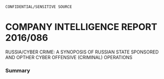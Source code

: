 ```
CONFIDENTIAL/SENSITIVE SOURCE
```

# COMPANY INTELLIGENCE REPORT 2016/086

RUSSIA/CYBER CRIME: A SYNOPOSIS OF RUSSIAN STATE SPONSORED AND OPTHER CYBER OFFENSIVE \(CRIMINAL\) OPERATIONS

### Summary



